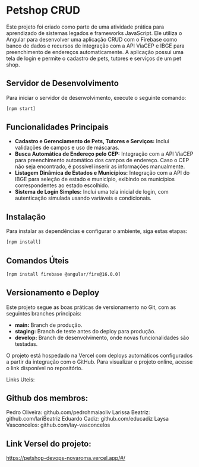 # Petshop CRUD

Este projeto foi criado como parte de uma atividade prática para aprendizado de sistemas legados e frameworks JavaScript. Ele utiliza o Angular para desenvolver uma aplicação CRUD com o Firebase como banco de dados e recursos de integração com a API ViaCEP e IBGE para preenchimento de endereços automaticamente. A aplicação possui uma tela de login e permite o cadastro de pets, tutores e serviços de um pet shop.

## Servidor de Desenvolvimento

Para iniciar o servidor de desenvolvimento, execute o seguinte comando:

```bash
[npm start]
```

## Funcionalidades Principais

- **Cadastro e Gerenciamento de Pets, Tutores e Serviços:** Inclui validações de campos e uso de máscaras.
- **Busca Automática de Endereço pelo CEP:** Integração com a API ViaCEP para preenchimento automático dos campos de endereço. Caso o CEP não seja encontrado, é possível inserir as informações manualmente.
- **Listagem Dinâmica de Estados e Municípios:** Integração com a API do IBGE para seleção de estado e município, exibindo os municípios correspondentes ao estado escolhido.
- **Sistema de Login Simples:** Inclui uma tela inicial de login, com autenticação simulada usando variáveis e condicionais.

## Instalação

Para instalar as dependências e configurar o ambiente, siga estas etapas:

```bash
[npm install]
```

## Comandos Úteis

```bash
[npm install firebase @angular/fire@16.0.0]
```

## Versionamento e Deploy

Este projeto segue as boas práticas de versionamento no Git, com as seguintes branches principais:

- **main:** Branch de produção.
- **staging:** Branch de teste antes do deploy para produção.
- **develop:** Branch de desenvolvimento, onde novas funcionalidades são testadas.

O projeto está hospedado na Vercel com deploys automáticos configurados a partir da integração com o GitHub. Para visualizar o projeto online, acesse o link disponível no repositório.

Links Uteis:

## Github dos membros:

Pedro Oliveira: github.com/pedrohmaiaoliv
Larissa Beatriz: github.com/lariBeatriz
Eduardo Cadiz: github.com/educadiz
Laysa Vasconcelos: github.com/lay-vasconcelos

## Link Versel do projeto:

https://petshop-devops-novaroma.vercel.app/#/



